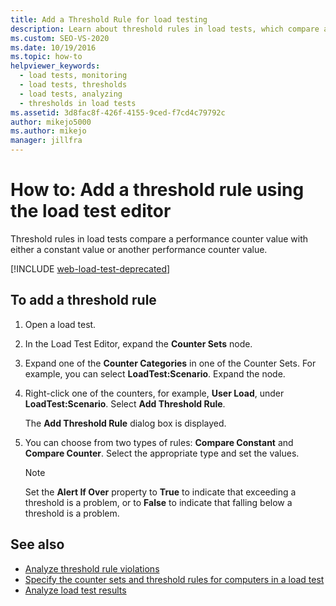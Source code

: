 ```yaml
---
title: Add a Threshold Rule for load testing
description: Learn about threshold rules in load tests, which compare a performance counter value with either a constant value or another performance counter value.
ms.custom: SEO-VS-2020
ms.date: 10/19/2016
ms.topic: how-to
helpviewer_keywords: 
  - load tests, monitoring
  - load tests, thresholds
  - load tests, analyzing
  - thresholds in load tests
ms.assetid: 3d8fac8f-426f-4155-9ced-f7cd4c79792c
author: mikejo5000
ms.author: mikejo
manager: jillfra
---
```

# How to: Add a threshold rule using the load test editor

Threshold rules in load tests compare a performance counter value with either a constant value or another performance counter value.

[!INCLUDE [web-load-test-deprecated](includes/web-load-test-deprecated.md)]

## To add a threshold rule

1. Open a load test.

2. In the Load Test Editor, expand the **Counter Sets** node.

3. Expand one of the **Counter Categories** in one of the Counter Sets. For example, you can select **LoadTest:Scenario**. Expand the node.

4. Right-click one of the counters, for example, **User Load**, under **LoadTest:Scenario**. Select **Add Threshold Rule**.

     The **Add Threshold Rule** dialog box is displayed.

5. You can choose from two types of rules: **Compare Constant** and **Compare Counter**. Select the appropriate type and set the values.

    > [!NOTE]
    > Set the **Alert If Over** property to **True** to indicate that exceeding a threshold is a problem, or to **False** to indicate that falling below a threshold is a problem.

## See also

- [Analyze threshold rule violations](../test/analyze-threshold-rule-violations-in-load-tests.md)
- [Specify the counter sets and threshold rules for computers in a load test](../test/specify-counter-sets-and-threshold-rules-for-load-testing.md)
- [Analyze load test results](../test/analyze-load-test-results-using-the-load-test-analyzer.md)
